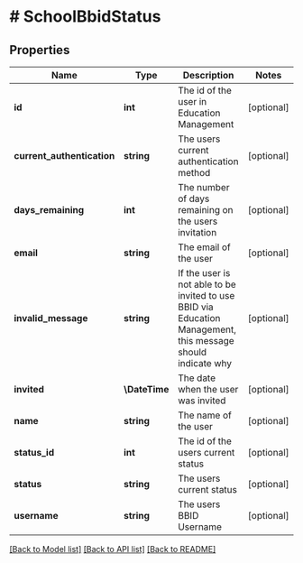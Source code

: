 # # SchoolBbidStatus

## Properties

Name | Type | Description | Notes
------------ | ------------- | ------------- | -------------
**id** | **int** | The id of the user in Education Management | [optional]
**current_authentication** | **string** | The users current authentication method | [optional]
**days_remaining** | **int** | The number of days remaining on the users invitation | [optional]
**email** | **string** | The email of the user | [optional]
**invalid_message** | **string** | If the user is not able to be invited to use BBID via Education Management, this message should indicate why | [optional]
**invited** | **\DateTime** | The date when the user was invited | [optional]
**name** | **string** | The name of the user | [optional]
**status_id** | **int** | The id of the users current status | [optional]
**status** | **string** | The users current status | [optional]
**username** | **string** | The users BBID Username | [optional]

[[Back to Model list]](../../README.md#models) [[Back to API list]](../../README.md#endpoints) [[Back to README]](../../README.md)

